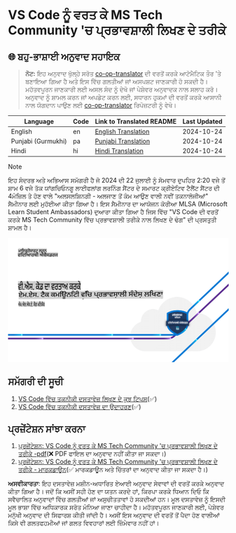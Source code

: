 # VS Code ਨੂੰ ਵਰਤ ਕੇ MS Tech Community 'ਚ ਪ੍ਰਭਾਵਸ਼ਾਲੀ ਲਿਖਣ ਦੇ ਤਰੀਕੇ

## 🌐 ਬਹੁ-ਭਾਸ਼ਾਈ ਅਨੁਵਾਦ ਸਹਾਇਕ

> **ਨੋਟ:**
> ਇਹ ਅਨੁਵਾਦ ਖੁੱਲ੍ਹੇ ਸਰੋਤ [co-op-translator](https://github.com/Azure/co-op-translator) ਦੀ ਵਰਤੋਂ ਕਰਕੇ ਆਟੋਮੈਟਿਕ ਤੌਰ 'ਤੇ ਬਣਾਇਆ ਗਿਆ ਹੈ ਅਤੇ ਇਸ ਵਿੱਚ ਗਲਤੀਆਂ ਜਾਂ ਅਸਪਸ਼ਟ ਜਾਣਕਾਰੀ ਹੋ ਸਕਦੀ ਹੈ। ਮਹੱਤਵਪੂਰਨ ਜਾਣਕਾਰੀ ਲਈ ਅਸਲ ਸੰਦ ਨੂੰ ਦੇਖੋ ਜਾਂ ਪੇਸ਼ੇਵਰ ਅਨੁਵਾਦਕ ਨਾਲ ਸਲਾਹ ਕਰੋ। ਅਨੁਵਾਦ ਨੂੰ ਸ਼ਾਮਲ ਕਰਨ ਜਾਂ ਅਪਡੇਟ ਕਰਨ ਲਈ, ਸਧਾਰਨ ਹੁਕਮਾਂ ਦੀ ਵਰਤੋਂ ਕਰਕੇ ਆਸਾਨੀ ਨਾਲ ਯੋਗਦਾਨ ਪਾਉਣ ਲਈ [co-op-translator](https://github.com/Azure/co-op-translator) ਰਿਪੋਜ਼ਟਰੀ ਨੂੰ ਵੇਖੋ।

| Language             | Code | Link to Translated README                               | Last Updated |
|----------------------|------|---------------------------------------------------------|--------------|
| English | en   | [English Translation](../en/README.md)      | 2024-10-24   |
| Punjabi (Gurmukhi)| pa   | [Punjabi Translation](./README.md)      | 2024-10-24   |
| Hindi               | hi   | [Hindi  Translation](../hi/README.md)       | 2024-10-24   |

> [!NOTE]
> ਇਹ ਸੰਦਰਭ ਅਤੇ ਅਭਿਆਸ ਸਮੱਗਰੀ ਹੈ ਜੋ 2024 ਦੀ 22 ਜੁਲਾਈ ਨੂੰ ਸੋਮਵਾਰ ਦੁਪਹਿਰ 2:20 ਵਜੇ ਤੋਂ ਸ਼ਾਮ 6 ਵਜੇ ਤੱਕ ਯਾਂਗਚਿਓਨਗੂ ਲਾਈਫਲਾਂਗ ਲਰਨਿੰਗ ਸੈਂਟਰ ਦੇ ਸਮਾਰਟ ਕ੍ਰੀਏਟਿਵ ਟੈਲੈਂਟ ਸੈਂਟਰ ਦੀ 4ਮੰਜ਼ਿਲ ਤੇ ਹੋਣ ਵਾਲੇ "ਅਲਸਲਸ਼ਿਨਗੀ - ਅਲਜਾਣ ਤੋਂ ਕੰਮ ਆਉਣ ਵਾਲੀ ਨਵੀਂ ਤਕਨਾਲੋਜੀਆਂ" ਸੈਮੀਨਾਰ ਲਈ ਮੁਹੱਈਆ ਕੀਤਾ ਗਿਆ ਹੈ। ਇਸ ਸੈਮੀਨਾਰ ਦਾ ਆਯੋਜਨ ਕੋਰੀਆ MLSA (Microsoft Learn Student Ambassadors) ਦੁਆਰਾ ਕੀਤਾ ਗਿਆ ਹੈ ਜਿਸ ਵਿੱਚ "VS Code ਦੀ ਵਰਤੋਂ ਕਰਕੇ MS Tech Community ਵਿੱਚ ਪ੍ਰਭਾਵਸ਼ਾਲੀ ਤਰੀਕੇ ਨਾਲ ਲਿਖਣ ਦੇ ਢੰਗ" ਦੀ ਪ੍ਰਸਤੁਤੀ ਸ਼ਾਮਲ ਹੈ।
>

![VS code example](../../translated_images/presentation-01.3fc32ae2d2e914cffe9533f4496d365988f2441038352987a023e60d5e223e99.pa.png)

## ਸਮੱਗਰੀ ਦੀ ਸੂਚੀ

1. [VS Code ਵਿੱਚ ਤਕਨੀਕੀ ਦਸਤਾਵੇਜ਼ ਲਿਖਣ ਦੇ ਕੁਝ ਟਿਪਸ](./ms-community-writer/includes/01-tips-for-vscode.md)(✅)
1. [VS Code ਵਿੱਚ ਤਕਨੀਕੀ ਦਸਤਾਵੇਜ਼ ਦਾ ਉਦਾਹਰਣ](./ms-community-writer/includes/02-example-for-vscode.md)(✅)

## ਪ੍ਰਜ਼ੇਂਟੇਸ਼ਨ ਸਾਂਝਾ ਕਰਨਾ

1. [ਪ੍ਰਜ਼ੇਂਟੇਸ਼ਨ: VS Code ਨੂੰ ਵਰਤ ਕੇ MS Tech Community 'ਚ ਪ੍ਰਭਾਵਸ਼ਾਲੀ ਲਿਖਣ ਦੇ ਤਰੀਕੇ -pdf](../../ms-community-writer/includes/presentation.pdf)(❌ PDF ਫਾਇਲ ਦਾ ਅਨੁਵਾਦ ਨਹੀਂ ਕੀਤਾ ਜਾ ਸਕਦਾ।)
1. [ਪ੍ਰਜ਼ੇਂਟੇਸ਼ਨ: VS Code ਨੂੰ ਵਰਤ ਕੇ MS Tech Community 'ਚ ਪ੍ਰਭਾਵਸ਼ਾਲੀ ਲਿਖਣ ਦੇ ਤਰੀਕੇ - ਮਾਰਕਡਾਊਨ](./ms-community-writer/includes/03-presentation.md)(✅ ਮਾਰਕਡਾਊਨ ਅਤੇ ਚਿੱਤਰਾਂ ਦਾ ਅਨੁਵਾਦ ਕੀਤਾ ਜਾ ਸਕਦਾ ਹੈ।)

**ਅਸਵੀਕਾਰਤਾ**:
ਇਹ ਦਸਤਾਵੇਜ਼ ਮਸ਼ੀਨ-ਅਧਾਰਿਤ ਏਆਈ ਅਨੁਵਾਦ ਸੇਵਾਵਾਂ ਦੀ ਵਰਤੋਂ ਕਰਕੇ ਅਨੁਵਾਦ ਕੀਤਾ ਗਿਆ ਹੈ। ਜਦੋਂ ਕਿ ਅਸੀਂ ਸਹੀ ਹੋਣ ਦਾ ਯਤਨ ਕਰਦੇ ਹਾਂ, ਕਿਰਪਾ ਕਰਕੇ ਧਿਆਨ ਦਿਓ ਕਿ ਸਵੈਚਾਲਿਤ ਅਨੁਵਾਦਾਂ ਵਿੱਚ ਗਲਤੀਆਂ ਜਾਂ ਅਸੁਚੀਤਤਾਵਾਂ ਹੋ ਸਕਦੀਆਂ ਹਨ। ਮੂਲ ਦਸਤਾਵੇਜ਼ ਨੂੰ ਇਸਦੀ ਮੂਲ ਭਾਸ਼ਾ ਵਿੱਚ ਅਧਿਕਾਰਕ ਸਰੋਤ ਮੰਨਿਆ ਜਾਣਾ ਚਾਹੀਦਾ ਹੈ। ਮਹੱਤਵਪੂਰਨ ਜਾਣਕਾਰੀ ਲਈ, ਪੇਸ਼ੇਵਰ ਮਨੁੱਖੀ ਅਨੁਵਾਦ ਦੀ ਸਿਫਾਰਸ਼ ਕੀਤੀ ਜਾਂਦੀ ਹੈ। ਅਸੀਂ ਇਸ ਅਨੁਵਾਦ ਦੀ ਵਰਤੋਂ ਤੋਂ ਪੈਦਾ ਹੋਣ ਵਾਲੀਆਂ ਕਿਸੇ ਵੀ ਗਲਤਫਹਮੀਆਂ ਜਾਂ ਗਲਤ ਵਿਵਹਾਰਾਂ ਲਈ ਜ਼ਿੰਮੇਵਾਰ ਨਹੀਂ ਹਾਂ।
